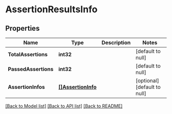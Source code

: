 # AssertionResultsInfo

## Properties
Name | Type | Description | Notes
------------ | ------------- | ------------- | -------------
**TotalAssertions** | **int32** |  | [default to null]
**PassedAssertions** | **int32** |  | [default to null]
**AssertionInfos** | [**[]AssertionInfo**](AssertionInfo.md) |  | [optional] [default to null]

[[Back to Model list]](../README.md#documentation-for-models) [[Back to API list]](../README.md#documentation-for-api-endpoints) [[Back to README]](../README.md)


